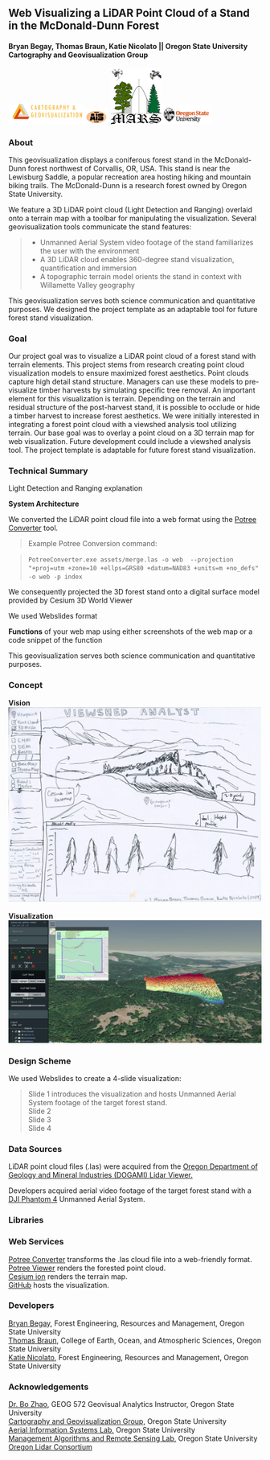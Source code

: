## Web Visualizing a LiDAR Point Cloud of a Stand in the McDonald-Dunn Forest
#### Bryan Begay, Thomas Braun, Katie Nicolato || Oregon State University Cartography and Geovisualization Group

<img src="assets/carto2.png" width="150"><img src="assets/ais_logo.png" width="50">
<img src="assets/MARS250.png" width="100"><img src="assets/osu.png"  width="100"></br>

### About

This geovisualization displays a coniferous forest stand in the McDonald-Dunn forest northwest of Corvallis, OR, USA. This stand is near the Lewisburg Saddle, a popular recreation area hosting hiking and mountain biking trails. The McDonald-Dunn is a research forest owned by Oregon State University.
</br>

We feature a 3D LiDAR point cloud (Light Detection and Ranging) overlaid onto a terrain map with a toolbar for manipulating the visualization. Several geovisualization tools communicate the stand features:

> * Unmanned Aerial System video footage of the stand familiarizes the user with the environment</br>
> * A 3D LiDAR cloud enables 360-degree stand visualization, quantification and immersion</br>
> * A topographic terrain model orients the stand in context with Willamette Valley geography</br>

This geovisualization serves both science communication and quantitative purposes. We designed the project template as an adaptable tool for future forest stand visualization.

### Goal

Our project goal was to visualize a LiDAR point cloud of a forest stand with terrain elements. This project stems from research creating point cloud visualization models to ensure maximized forest aesthetics. Point clouds capture high detail stand structure. Managers can use these models to pre-visualize timber harvests by simulating specific tree removal. An important element for this visualization is terrain. Depending on the terrain and residual structure of the post-harvest stand, it is possible to occlude or hide a timber harvest to increase forest aesthetics. We were initially interested in integrating a forest point cloud with a viewshed analysis tool utilizing terrain. Our base goal was to overlay a point cloud on a 3D terrain map for web visualization. Future development could include a viewshed analysis tool. The project template is adaptable for future forest stand visualization.

### Technical Summary

Light Detection and Ranging explanation

**System Architecture**

We converted the LiDAR point cloud file into a web format using the [Potree Converter]() tool.

>Example Potree Conversion command:

>``` PotreeConverter.exe assets/merge.las -o web  --projection "+proj=utm +zone=10 +ellps=GRS80 +datum=NAD83 +units=m +no_defs" -o web -p index ```

We consequently projected the 3D forest stand onto a digital surface model provided by Cesium 3D World Viewer

We used Webslides format

**Functions** of your web map using either screenshots of the web map or a code snippet of the function

This geovisualization serves both science communication and quantitative purposes.

### Concept
**Vision**</br>
![](/img/viewshed_sketch_1.JPG)
</br>
</br>
**Visualization**</br>
![](/img/final_site.JPG)

### Design Scheme

We used Webslides to create a 4-slide visualization:

> Slide 1 introduces the visualization and hosts Unmanned Aerial System footage of the target forest stand.</br>
> Slide 2 </br>
> Slide 3 </br>
> Slide 4 </br>

### Data Sources

LiDAR point cloud files (.las) were acquired from the [Oregon Department of Geology and Mineral Industries (DOGAMI) Lidar Viewer.](https://gis.dogami.oregon.gov/maps/lidarviewer/)</br>

Developers acquired aerial video footage of the target forest stand with a [DJI Phantom 4](https://www.dji.com/phantom-4) Unmanned Aerial System.</br>

### Libraries

### Web Services
[Potree Converter](https://github.com/potree/PotreeConverter) transforms the .las cloud file into a web-friendly format.</br>
[Potree Viewer](http://potree.org/) renders the forested point cloud.</br>
[Cesium ion](https://cesium.com/) renders the terrain map.</br>
[GitHub](https://github.com/) hosts the visualization.</br>

### Developers

[Bryan Begay](https://github.com/gimbalmonkey), Forest Engineering, Resources and Management, Oregon State University</br>
[Thomas Braun](https://thomaspbraun.com), College of Earth, Ocean, and Atmospheric Sciences, Oregon State University</br>
[Katie Nicolato](https://github.com/kitnixx), Forest Engineering, Resources and Management, Oregon State University</br>

### Acknowledgements

[Dr. Bo Zhao](https://ceoas.oregonstate.edu/profile/zhao/), GEOG 572 Geovisual Analytics Instructor, Oregon State University</br>
[Cartography and Geovisualization Group,](https://geoviz.ceoas.oregonstate.edu/) Oregon State University </br>
[Aerial Information Systems Lab,](http://ais.forestry.oregonstate.edu/) Oregon State University</br>
[Management Algorithms and Remote Sensing Lab,](http://mars.forestry.oregonstate.edu/) Oregon State University</br>
[Oregon Lidar Consortium](https://www.oregongeology.org/lidar/)</br>
